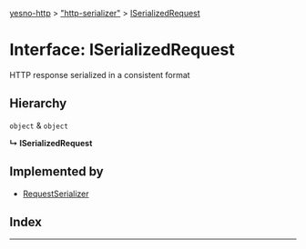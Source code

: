 [yesno-http](../README.md) > ["http-serializer"](../modules/_http_serializer_.md) > [ISerializedRequest](../interfaces/_http_serializer_.iserializedrequest.md)

# Interface: ISerializedRequest

HTTP response serialized in a consistent format

## Hierarchy

  `object` & `object`

**↳ ISerializedRequest**

## Implemented by

* [RequestSerializer](../classes/_http_serializer_.requestserializer.md)

## Index

---

